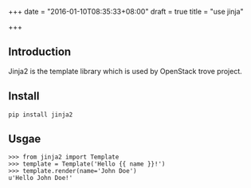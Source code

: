 +++
date = "2016-01-10T08:35:33+08:00"
draft = true
title = "use jinja"

+++



## Introduction

Jinja2 is the template library which is used by OpenStack trove project.

## Install

```
pip install jinja2
```

## Usgae

```
>>> from jinja2 import Template
>>> template = Template('Hello {{ name }}!')
>>> template.render(name='John Doe')
u'Hello John Doe!'
```		    